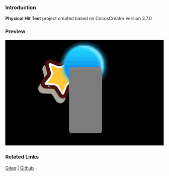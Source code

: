 ### Introduction
**Physical Hit Test** project created based on CocosCreator version 3.7.0

### Preview
![image](../../../gif/202211/2022112301.gif)

### Related Links
[Gitee](https://gitee.com/mirrors_cocos-creator/cocos-example-physics/tree/v3.x/2d/common/assets/cases) | [Github](https://github.com/cocos/cocos-example-physics/tree/v3.x/2d/common/assets/cases)
